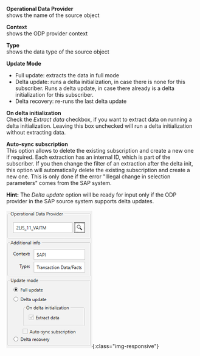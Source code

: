 **Operational Data Provider**<br/>
shows the name of the source object 

**Context**<br/>
shows the ODP provider context 

**Type**<br/>
shows the data type of the source object

**Update Mode** 
- Full update: extracts the data in full mode
- Delta update: runs a delta initialization, in case there is none for this subscriber. Runs a delta update, in case there already is a delta initialization for this subscriber. 
- Delta recovery: re-runs the last delta update 

**On delta initialization** <br/>
Check the *Extract data* checkbox, if you want to extract data on running a delta initialization. Leaving this box unchecked will run a delta initialization without extracting data. 

**Auto-sync subscription**<br/>
This option allows to delete the existing subscription and create a new one if required. Each extraction has an internal ID, which is part of the subscriber. If you then change the filter of an extraction after the delta init, this option will automatically delete the existing subscription and create a new one. This is only done if the error "Illegal change in selection parameters" comes from the SAP system.


**Hint:** The *Delta update* option will be ready for input only if the ODP provider in the SAP source system supports delta updates. 
<br/><br/>
![ODP Settings](/img/content/odp/odp-settings-01.png){:class="img-responsive"}
<br/>

